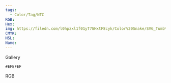 ```yaml
---
tags:
  - Color/Tag/NTC
RGB:
Hex:
img: https://filedn.com/l0hpzxl1f01yT7GHxtF8cyk/Color%20Snake/SVG_Tumb%20Mass%20No%20Name/EFEFEF.svg
CMYK:
HSL:
Name:
---
```

Gallery
```palette
#EFEFEF
```
RGB
